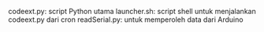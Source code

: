 codeext.py: script Python utama
launcher.sh: script shell untuk menjalankan codeext.py dari cron
readSerial.py: untuk memperoleh data dari Arduino